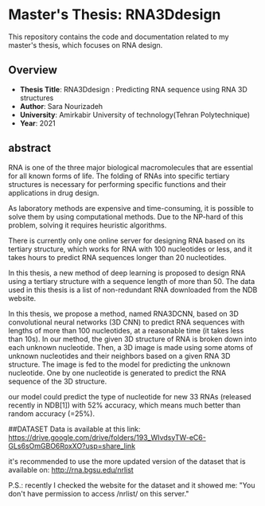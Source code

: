 # Master's Thesis: RNA3Ddesign

This repository contains the code and documentation related to my master's thesis, which focuses on RNA design.

## Overview

- **Thesis Title**: RNA3Ddesign : Predicting RNA sequence using RNA 3D structures
- **Author**: Sara Nourizadeh
- **University**: Amirkabir University of technology(Tehran Polytechnique)
- **Year**: 2021

## abstract

RNA is one of the three major biological macromolecules that are essential for all known forms of life. The folding of RNAs into specific tertiary structures is necessary for performing specific functions and their applications in drug design.

As laboratory methods are expensive and time-consuming, it is possible to solve them by using computational methods. Due to the NP-hard of this problem, solving it requires heuristic algorithms.

There is currently only one online server for designing RNA based on its tertiary structure, which works for RNA with 100 nucleotides or less, and it takes hours to predict RNA sequences longer than 20 nucleotides.

In this thesis, a new method of deep learning is proposed to design RNA using a tertiary structure with a sequence length of more than 50. The data used in this thesis is a list of non-redundant RNA downloaded from the NDB website.

In this thesis, we propose a method, named RNA3DCNN, based on 3D convolutional neural networks (3D CNN) to predict RNA sequences with lengths of more than 100 nucleotides, at a reasonable time (it takes less than 10s). In our method, the given 3D structure of RNA is broken down into each unknown nucleotide. Then, a 3D image is made using some atoms of unknown nucleotides and their neighbors based on a given RNA 3D structure. The image is fed to the model for predicting the unknown nucleotide. One by one nucleotide is generated to predict the RNA sequence of the 3D structure.

our model could predict the type of nucleotide for new 33 RNAs (released recently in NDB[1]) with 52% accuracy, which means much better than random accuracy (=25%).

##DATASET
Data is available at this link:
https://drive.google.com/drive/folders/193_WIvdsyTW-eC6-GLs6sOmGBO6RoxXO?usp=share_link

it's recommended to use the more updated version  of the dataset that is available on: http://rna.bgsu.edu/nrlist

P.S.: recently I checked the website for the dataset and it showed me: "You don't have permission to access /nrlist/ on this server."
